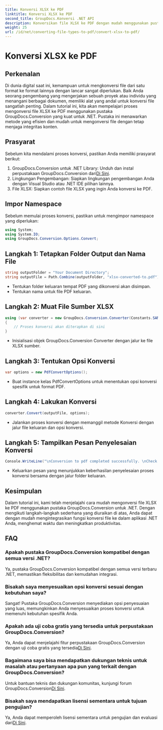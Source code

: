 ```yaml
---
title: Konversi XLSX ke PDF
linktitle: Konversi XLSX ke PDF
second_title: GroupDocs.Konversi .NET API
description: Konversikan file XLSX ke PDF dengan mudah menggunakan pustaka GroupDocs.Conversion untuk .NET. Integrasi yang mulus, opsi yang dapat disesuaikan, dan hasil yang sempurna.
weight: 25
url: /id/net/converting-file-types-to-pdf/convert-xlsx-to-pdf/
---
```


# Konversi XLSX ke PDF

## Perkenalan
Di dunia digital saat ini, kemampuan untuk mengkonversi file dari satu format ke format lainnya dengan lancar sangat diperlukan. Baik Anda seorang pengembang yang mengerjakan sebuah proyek atau individu yang menangani berbagai dokumen, memiliki alat yang andal untuk konversi file sangatlah penting. Dalam tutorial ini, kita akan mempelajari proses mengonversi file XLSX ke PDF menggunakan pustaka GroupDocs.Conversion yang kuat untuk .NET. Pustaka ini menawarkan metode yang efisien dan mudah untuk mengonversi file dengan tetap menjaga integritas konten.
## Prasyarat
Sebelum kita mendalami proses konversi, pastikan Anda memiliki prasyarat berikut:
1.  GroupDocs.Conversion untuk .NET Library: Unduh dan instal perpustakaan GroupDocs.Conversion dari[Di Sini](https://releases.groupdocs.com/conversion/net/).
2. Lingkungan Pengembangan: Siapkan lingkungan pengembangan Anda dengan Visual Studio atau .NET IDE pilihan lainnya.
3. File XLSX: Siapkan contoh file XLSX yang ingin Anda konversi ke PDF.

## Impor Namespace
Sebelum memulai proses konversi, pastikan untuk mengimpor namespace yang diperlukan:
```csharp
using System;
using System.IO;
using GroupDocs.Conversion.Options.Convert;
```
## Langkah 1: Tetapkan Folder Output dan Nama File
```csharp
string outputFolder = "Your Document Directory";
string outputFile = Path.Combine(outputFolder, "xlsx-converted-to.pdf");
```
- Tentukan folder keluaran tempat PDF yang dikonversi akan disimpan.
- Tentukan nama untuk file PDF keluaran.
## Langkah 2: Muat File Sumber XLSX
```csharp
using (var converter = new GroupDocs.Conversion.Converter(Constants.SAMPLE_XLSX))
{
    // Proses konversi akan diterapkan di sini
}
```
- Inisialisasi objek GroupDocs.Conversion Converter dengan jalur ke file XLSX sumber.
## Langkah 3: Tentukan Opsi Konversi
```csharp
var options = new PdfConvertOptions();
```
- Buat instance kelas PdfConvertOptions untuk menentukan opsi konversi spesifik untuk format PDF.
## Langkah 4: Lakukan Konversi
```csharp
converter.Convert(outputFile, options);
```
- Jalankan proses konversi dengan memanggil metode Konversi dengan jalur file keluaran dan opsi konversi.
## Langkah 5: Tampilkan Pesan Penyelesaian Konversi
```csharp
Console.WriteLine("\nConversion to pdf completed successfully. \nCheck output in {0}", outputFolder);
```
- Keluarkan pesan yang menunjukkan keberhasilan penyelesaian proses konversi bersama dengan jalur folder keluaran.

## Kesimpulan
Dalam tutorial ini, kami telah menjelajahi cara mudah mengonversi file XLSX ke PDF menggunakan pustaka GroupDocs.Conversion untuk .NET. Dengan mengikuti langkah-langkah sederhana yang diuraikan di atas, Anda dapat dengan mudah mengintegrasikan fungsi konversi file ke dalam aplikasi .NET Anda, menghemat waktu dan meningkatkan produktivitas.
## FAQ
### Apakah pustaka GroupDocs.Conversion kompatibel dengan semua versi .NET?
Ya, pustaka GroupDocs.Conversion kompatibel dengan semua versi terbaru .NET, memastikan fleksibilitas dan kemudahan integrasi.
### Bisakah saya menyesuaikan opsi konversi sesuai dengan kebutuhan saya?
Sangat! Pustaka GroupDocs.Conversion menyediakan opsi penyesuaian yang luas, memungkinkan Anda menyesuaikan proses konversi untuk memenuhi kebutuhan spesifik Anda.
### Apakah ada uji coba gratis yang tersedia untuk perpustakaan GroupDocs.Conversion?
 Ya, Anda dapat menjelajahi fitur perpustakaan GroupDocs.Conversion dengan uji coba gratis yang tersedia[Di Sini](https://releases.groupdocs.com/).
### Bagaimana saya bisa mendapatkan dukungan teknis untuk masalah atau pertanyaan apa pun yang terkait dengan GroupDocs.Conversion?
Untuk bantuan teknis dan dukungan komunitas, kunjungi forum GroupDocs.Conversion[Di Sini](https://forum.groupdocs.com/c/conversion/11).
### Bisakah saya mendapatkan lisensi sementara untuk tujuan pengujian?
 Ya, Anda dapat memperoleh lisensi sementara untuk pengujian dan evaluasi dari[Di Sini](https://purchase.groupdocs.com/temporary-license/).